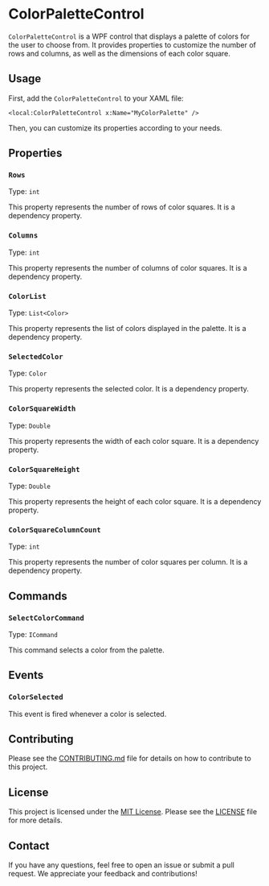 ﻿# ColorPaletteControl

`ColorPaletteControl` is a WPF control that displays a palette of colors for the user to choose from. It provides properties to customize the number of rows and columns, as well as the dimensions of each color square.

## Usage

First, add the `ColorPaletteControl` to your XAML file:

```xaml
<local:ColorPaletteControl x:Name="MyColorPalette" />
```

Then, you can customize its properties according to your needs.

## Properties

### `Rows`

Type: `int`

This property represents the number of rows of color squares. It is a dependency property.

### `Columns`

Type: `int`

This property represents the number of columns of color squares. It is a dependency property.

### `ColorList`

Type: `List<Color>`

This property represents the list of colors displayed in the palette. It is a dependency property.

### `SelectedColor`

Type: `Color`

This property represents the selected color. It is a dependency property.

### `ColorSquareWidth`

Type: `Double`

This property represents the width of each color square. It is a dependency property.

### `ColorSquareHeight`

Type: `Double`

This property represents the height of each color square. It is a dependency property.

### `ColorSquareColumnCount`

Type: `int`

This property represents the number of color squares per column. It is a dependency property.

## Commands

### `SelectColorCommand`

Type: `ICommand`

This command selects a color from the palette.

## Events

### `ColorSelected`

This event is fired whenever a color is selected.

## Contributing

Please see the [CONTRIBUTING.md](./CONTRIBUTING.md) file for details on how to contribute to this project.

## License

This project is licensed under the [MIT License](./LICENSE). Please see the [LICENSE](./LICENSE) file for more details.

## Contact

If you have any questions, feel free to open an issue or submit a pull request. We appreciate your feedback and contributions!